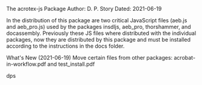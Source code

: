 The acrotex-js Package
Author: D. P. Story
Dated: 2021-06-19

In the distribution of this package are two critical JavaScript files (aeb.js 
and aeb_pro.js) used by the packages insdljs, aeb_pro, thorshammer, and 
docassembly. Previously these JS files where distributed with the individual
packages, now they are distributed by this package and must be installed according
to the instructions in the docs folder.

What's New (2021-06-19) Move certain files from other packages: 
  acrobat-in-workflow.pdf and test_install.pdf

dps


